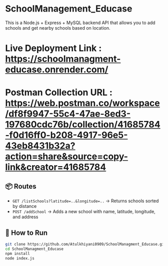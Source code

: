 # SchoolManagement_Educase

This is a Node.js + Express + MySQL backend API that allows you to add schools and get nearby schools based on location.

# Live Deployment Link   : https://schoolmanagment-educase.onrender.com/
# Postman Collection URL : https://web.postman.co/workspace/df8f9947-55c4-47ae-8ed3-197680cdc76b/collection/41685784-f0d16ff0-b208-4917-96e5-43eb8431b32a?action=share&source=copy-link&creator=41685784
## 📦 Routes

- `GET /listSchools?latitude=..&longitude=..` → Returns schools sorted by distance  
- `POST /addSchool` → Adds a new school with name, latitude, longitude, and address

## 🚀 How to Run

```bash
git clone https://github.com/Atulkhiyani0909/SchoolManagment_Educase.git
cd SchoolManagment_Educase
npm install
node index.js
